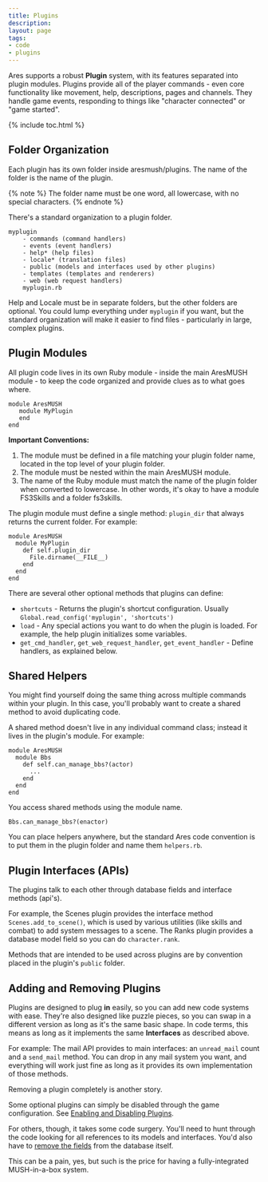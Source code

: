 ```yaml
---
title: Plugins
description: 
layout: page
tags:
- code
- plugins
---
```


Ares supports a robust **Plugin** system, with its features separated into plugin modules.  Plugins provide all of the player commands - even core functionality like movement, help, descriptions, pages and channels.  They handle game events, responding to things like "character connected" or "game started".

{% include toc.html %}

## Folder Organization

Each plugin has its own folder inside aresmush/plugins. The name of the folder is the name of the plugin.

{% note %} 
The folder name must be one word, all lowercase, with no special characters.
{% endnote %}

There's a standard organization to a plugin folder.

    myplugin
        - commands (command handlers)
        - events (event handlers)
        - help* (help files)
        - locale* (translation files)
        - public (models and interfaces used by other plugins)
        - templates (templates and renderers)
        - web (web request handlers)
        myplugin.rb

Help and Locale must be in separate folders, but the other folders are optional.  You could lump everything under `myplugin` if you want, but the standard organization will make it easier to find files - particularly in large, complex plugins.

## Plugin Modules
All plugin code lives in its own Ruby module - inside the main AresMUSH module - to keep the code organized and provide clues as to what goes where.

    module AresMUSH
       module MyPlugin
       end
    end

**Important Conventions:** 

1. The module must be defined in a file matching your plugin folder name, located in the top level of your plugin folder.
2. The module must be nested within the main AresMUSH module.
3. The name of the Ruby module must match the name of the plugin folder when converted to lowercase.  In other words, it's okay to have a module FS3Skills and a folder fs3skills.

The plugin module must define a single method:  `plugin_dir` that always returns the current folder.  For example:

    module AresMUSH
      module MyPlugin
        def self.plugin_dir
          File.dirname(__FILE__)
        end
      end
    end

There are several other optional methods that plugins can define:

* `shortcuts` - Returns the plugin's shortcut configuration.  Usually `Global.read_config('myplugin', 'shortcuts')`
* `load` - Any special actions you want to do when the plugin is loaded.  For example, the help plugin initializes some variables.
* `get_cmd_handler`, `get_web_request_handler`, `get_event_handler` - Define handlers, as explained below.

## Shared Helpers

You might find yourself doing the same thing across multiple commands within your plugin. In this case, you'll probably want to create a shared method to avoid duplicating code.

A shared method doesn't live in any individual command class; instead it lives in the plugin's module. For example:

    module AresMUSH
      module Bbs
        def self.can_manage_bbs?(actor)
          ...
        end
      end
    end

You access shared methods using the module name.

    Bbs.can_manage_bbs?(enactor)

You can place helpers anywhere, but the standard Ares code convention is to put them in the plugin folder and name them `helpers.rb`.

## Plugin Interfaces (APIs)

The plugins talk to each other through database fields and interface methods (api's).

For example, the Scenes plugin provides the interface method `Scenes.add_to_scene()`, which is used by various utilities (like skills and combat) to add system messages to a scene.   The Ranks plugin provides a database model field so you can do `character.rank`.

Methods that are intended to be used across plugins are by convention placed in the plugin's `public` folder.

## Adding and Removing Plugins

Plugins are designed to plug **in** easily, so you can add new code systems with ease.  They're also designed like puzzle pieces, so you can swap in a different version as long as it's the same basic shape.  In code terms, this means as long as it implements the same **Interfaces** as described above.

For example:  The mail API provides to main interfaces:  an `unread_mail` count and a `send_mail` method.  You can drop in any mail system you want, and everything will work just fine as long as it provides its own implementation of those methods.

Removing a plugin completely is another story.

Some optional plugins can simply be disabled through the game configuration.  See [Enabling and Disabling Plugins](/tutorials/config/plugins.html).

For others, though, it takes some code surgery.  You'll need to hunt through the code looking for all references to its models and interfaces.  You'd also have to [remove the fields](/tutorials/code/remove-field.html) from the database itself.   

This can be a pain, yes, but such is the price for having a fully-integrated MUSH-in-a-box system.
